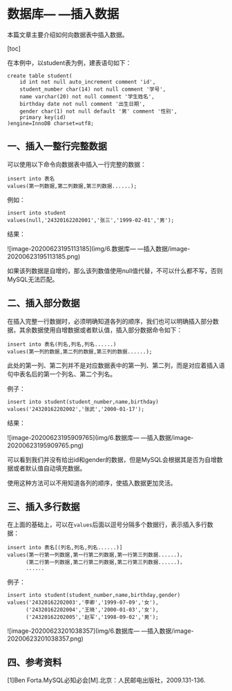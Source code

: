 # 数据库— —插入数据

本篇文章主要介绍如何向数据表中插入数据。

[toc]

在本例中，以student表为例，建表语句如下：

```mysql
create table student(
    id int not null auto_increment comment 'id',
    student_number char(14) not null comment '学号',
    name varchar(20) not null comment '学生姓名',
    birthday date not null comment '出生日期',
    gender char(1) not null default '男' comment '性别',
	primary key(id)
)engine=InnoDB charset=utf8;
```



## 一、插入一整行完整数据

可以使用以下命令向数据表中插入一行完整的数据：

```mysql
insert into 表名
values(第一列数据,第二列数据,第三列数据......);
```

例如：

```mysql
insert into student
values(null,'24320162202001','张三','1999-02-01','男');
```

结果：

![image-20200623195113185](img/6.数据库— —插入数据/image-20200623195113185.png)

如果该列数据是自增的，那么该列数值使用null值代替，不可以什么都不写，否则MySQL无法匹配。



## 二、插入部分数据

在插入完整一行数据时，必须明确知道各列的顺序，我们也可以明确插入部分数据，其余数据使用自增数据或者默认值，插入部分数据命令如下：

```mysql
insert into 表名(列名,列名,列名......)
values(第一列的数据,第二列的数据,第三列的数据......);
```

此处的第一列、第二列并不是对应数据表中的第一列、第二列，而是对应着插入语句中表名后的第一个列名、第二个列名。

例子：

```mysql
insert into student(student_number,name,birthday)
values('24320162202002','张武','2000-01-17');
```

结果：

![image-20200623195909765](img/6.数据库— —插入数据/image-20200623195909765.png)

可以看到我们并没有给出id和gender的数据，但是MySQL会根据其是否为自增数据或者默认值自动填充数据。

使用这种方法可以不用知道各列的顺序，使插入数据更加灵活。



## 三、插入多行数据

在上面的基础上，可以在`values`后面以逗号分隔多个数据行，表示插入多行数据：

```mysql
insert into 表名[(列名,列名,列名......)]
values(第一行第一列数据,第一行第二列数据,第一行第三列数据......)，
	  (第二行第一列数据,第二行第二列数据,第二行第三列数据......)，
	  ......
```

例子：

```mysql
insert into student(student_number,name,birthday,gender)
values('24320162202003','李卿','1999-07-09','女'),
	  ('24320162202004','王晓','2000-01-03','女'),
	  ('24320162202005','赵军','1998-09-02','男');
```

![image-20200623201038357](img/6.数据库— —插入数据/image-20200623201038357.png)



## 四、参考资料

[1]Ben Forta.MySQL必知必会[M].北京：人民邮电出版社，2009.131-136.
